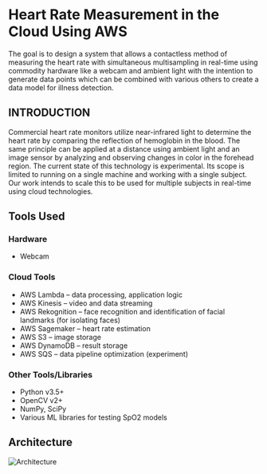 
# Heart Rate Measurement in the Cloud Using AWS

The goal is to design a system that allows a contactless method of measuring the heart rate with
simultaneous multisampling in real-time using commodity hardware like a webcam and ambient light
with the intention to generate data points which can be combined with various others to create a data
model for illness detection.

## INTRODUCTION

Commercial heart rate monitors utilize near-infrared light to determine the heart rate by comparing the
reflection of hemoglobin in the blood. The same principle can be applied at a distance using ambient light and
an image sensor by analyzing and observing changes in color in the forehead region. The current state of this
technology is experimental. Its scope is limited to running on a single machine and working with a single
subject. Our work intends to scale this to be used for multiple subjects in real-time using cloud technologies.

## Tools Used

### Hardware

- Webcam

### Cloud Tools

- AWS Lambda – data processing, application logic
- AWS Kinesis – video and data streaming
- AWS Rekognition – face recognition and identification of facial landmarks (for isolating faces)
- AWS Sagemaker – heart rate estimation
- AWS S3 – image storage
- AWS DynamoDB – result storage
- AWS SQS – data pipeline optimization (experiment)

### Other Tools/Libraries

- Python v3.5+
- OpenCV v2+
- NumPy, SciPy
- Various ML libraries for testing SpO2 models

## Architecture

![Architecture](/mnt/data/extracted_image_1_0.png)


